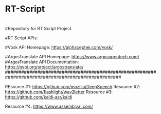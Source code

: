 # RT-Script
#
#Repository for RT Script Project.


#RT Script APIs:


#Vosk API Homepage:  https://alphacephei.com/vosk/

#ArgosTranslate API Homepage: https://www.argosopentech.com/
#ArgosTranslate API Documentation: https://pypi.org/project/argostranslate/
###################################################################################################

REsource #1: https://github.com/mozilla/DeepSpeech
Resource #2: https://github.com/flashlight/wav2letter
Resource #3: https://github.com/kaldi-asr/kaldi

Resource #4: https://www.assemblyai.com/
